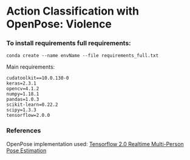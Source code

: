 # Action Classification with OpenPose: Violence
### To install requirements full requirements:
```
conda create --name envName --file requirements_full.txt
```
Main requirements: 
```
cudatoolkit==10.0.130-0
keras=2.3.1
opencv=4.1.2
numpy=1.18.1
pandas=1.0.3
scikit-learn=0.22.2
scipy=1.3.3
tensorflow=2.0.0

```
### References
OpenPose implementation used: [Tensorflow 2.0 Realtime Multi-Person Pose Estimation](https://github.com/michalfaber/tensorflow_Realtime_Multi-Person_Pose_Estimation)
